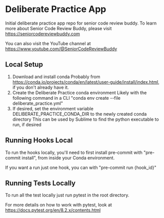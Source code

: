 # Deliberate Practice App
Initial deliberate practice app repo for senior code review buddy.
To learn more about Senior Code Review Buddy, please visit https://seniorcodereviewbuddy.com

You can also visit the YouTube channel at https://www.youtube.com/@SeniorCodeReviewBuddy


## Local Setup

1) Download and install conda
    Probably from https://conda.io/projects/conda/en/latest/user-guide/install/index.html, if you don't already have it.
2) Create the Deliberate Practice conda environment
    Likely with the following command in a CLI "conda env create --file deliberate_practice.yml"
3) If desired, set the environment variable DELIBERATE_PRACTICE_CONDA_DIR to the newly created conda directory
    This can be used by Sublime to find the python executable to run, if desired

## Running Hooks Local

To run the hooks locally, you'll need to first install pre-commit with "pre-commit install", from inside
your Conda environment.

If you want a run just one hook, you can with "pre-commit run {hook_id}"

## Running Tests Locally

To run all the test locally just run pytest in the root directory.

For more details on how to work with pytest, look at https://docs.pytest.org/en/8.2.x/contents.html